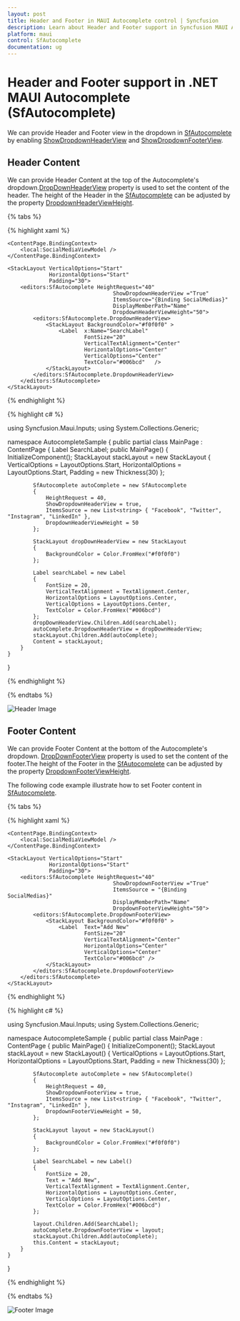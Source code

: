 ```yaml
---
layout: post
title: Header and Footer in MAUI Autocomplete control | Syncfusion
description: Learn about Header and Footer support in Syncfusion MAUI Autocomplete (SfAutocomplete) control and more details.
platform: maui
control: SfAutocomplete
documentation: ug
---
```


# Header and Footer support in .NET MAUI Autocomplete (SfAutocomplete)

We can provide Header and Footer view in the dropdown in [SfAutocomplete](https://help.syncfusion.com/cr/maui/Syncfusion.Maui.Inputs.SfAutocomplete.html) by enabling [ShowDropdownHeaderView](https://help.syncfusion.com/cr/maui/Syncfusion.Maui.Inputs.DropDownControls.DropDownListBase.html#Syncfusion_Maui_Inputs_DropDownControls_DropDownListBase_ShowDropdownHeaderView) and [ShowDropdownFooterView](https://help.syncfusion.com/cr/maui/Syncfusion.Maui.Inputs.DropDownControls.DropDownListBase.html#Syncfusion_Maui_Inputs_DropDownControls_DropDownListBase_ShowDropdownFooterView). 

## Header Content

We can provide Header Content at the top of the Autocomplete's dropdown.[DropDownHeaderView](https://help.syncfusion.com/cr/maui/Syncfusion.Maui.Inputs.DropDownControls.DropDownListBase.html#Syncfusion_Maui_Inputs_DropDownControls_DropDownListBase_DropdownHeaderView) property is used to set the content of the header. The height of the Header in the [SfAutocomplete](https://help.syncfusion.com/cr/maui/Syncfusion.Maui.Inputs.SfAutocomplete.html) can be adjusted by the property [DropdownHeaderViewHeight](https://help.syncfusion.com/cr/maui/Syncfusion.Maui.Inputs.DropDownControls.DropDownListBase.html#Syncfusion_Maui_Inputs_DropDownControls_DropDownListBase_DropdownHeaderViewHeight).

{% tabs %}

{% highlight xaml %}

<?xml version="1.0" encoding="utf-8" ?>
<ContentPage xmlns="http://schemas.microsoft.com/dotnet/2021/maui"
             xmlns:x="http://schemas.microsoft.com/winfx/2009/xaml"
             xmlns:autocomplete="clr-namespace:Syncfusion.Maui.Inputs;assembly=Syncfusion.Maui.Inputs"
             xmlns:local="clr-namespace:AutocompleteSample"             
             x:Class="AutocompleteSample.MainPage">

    <ContentPage.BindingContext>
        <local:SocialMediaViewModel />
    </ContentPage.BindingContext>

    <StackLayout VerticalOptions="Start" 
                 HorizontalOptions="Start" 
                 Padding="30">
        <editors:SfAutocomplete HeightRequest="40"
                                     ShowDropdownHeaderView ="True"
                                     ItemsSource="{Binding SocialMedias}"
                                     DisplayMemberPath="Name"
                                     DropdownHeaderViewHeight="50">
            <editors:SfAutocomplete.DropdownHeaderView>
                <StackLayout BackgroundColor="#f0f0f0" >
                    <Label  x:Name="SearchLabel" 
                            FontSize="20" 
                            VerticalTextAlignment="Center" 
                            HorizontalOptions="Center" 
                            VerticalOptions="Center" 
                            TextColor="#006bcd"   />
                </StackLayout>
            </editors:SfAutocomplete.DropdownHeaderView>
        </editors:SfAutocomplete>
    </StackLayout>
</ContentPage>

{% endhighlight %}

{% highlight c# %}

using Syncfusion.Maui.Inputs;
using System.Collections.Generic;

namespace AutocompleteSample
{
    public partial class MainPage : ContentPage
    {
        Label SearchLabel;
        public MainPage()
        {
            InitializeComponent();
            StackLayout stackLayout = new StackLayout
            {
                VerticalOptions = LayoutOptions.Start,
                HorizontalOptions = LayoutOptions.Start,
                Padding = new Thickness(30)
            };

            SfAutocomplete autoComplete = new SfAutocomplete
            {
                HeightRequest = 40,
                ShowDropdownHeaderView = true,
                ItemsSource = new List<string> { "Facebook", "Twitter", "Instagram", "LinkedIn" },
                DropdownHeaderViewHeight = 50
            };

            StackLayout dropDownHeaderView = new StackLayout
            {
                BackgroundColor = Color.FromHex("#f0f0f0")
            };

            Label searchLabel = new Label
            {
                FontSize = 20,
                VerticalTextAlignment = TextAlignment.Center,
                HorizontalOptions = LayoutOptions.Center,
                VerticalOptions = LayoutOptions.Center,
                TextColor = Color.FromHex("#006bcd")
            };
            dropDownHeaderView.Children.Add(searchLabel);
            autoComplete.DropdownHeaderView = dropDownHeaderView;
            stackLayout.Children.Add(autoComplete);
            Content = stackLayout;
        }
    }
}

{% endhighlight %}

{% endtabs %}

![Header Image](Images/HeaderFooter/headertemplate.png)

## Footer Content

We can provide Footer Content at the bottom of the Autocomplete's dropdown. [DropDownFooterView](https://help.syncfusion.com/cr/maui/Syncfusion.Maui.Inputs.DropDownControls.DropDownListBase.html#Syncfusion_Maui_Inputs_DropDownControls_DropDownListBase_DropdownFooterView) property is used to set the content of the footer.The height of the Footer in the [SfAutocomplete](https://help.syncfusion.com/cr/maui/Syncfusion.Maui.Inputs.SfAutocomplete.html) can be adjusted by the property [DropdownFooterViewHeight](https://help.syncfusion.com/cr/maui/Syncfusion.Maui.Inputs.DropDownControls.DropDownListBase.html#Syncfusion_Maui_Inputs_DropDownControls_DropDownListBase_DropdownFooterViewHeight).

The following code example illustrate how to set Footer content in [SfAutocomplete](https://help.syncfusion.com/cr/maui/Syncfusion.Maui.Inputs.SfAutocomplete.html).

{% tabs %}

{% highlight xaml %}

<?xml version="1.0" encoding="utf-8" ?>
<ContentPage xmlns="http://schemas.microsoft.com/dotnet/2021/maui"
             xmlns:x="http://schemas.microsoft.com/winfx/2009/xaml"
             xmlns:autocomplete="clr-namespace:Syncfusion.Maui.Inputs;assembly=Syncfusion.Maui.Inputs"
             xmlns:local="clr-namespace:AutocompleteSample"             
             x:Class="AutocompleteSample.MainPage">

    <ContentPage.BindingContext>
        <local:SocialMediaViewModel />
    </ContentPage.BindingContext>

    <StackLayout VerticalOptions="Start" 
                 HorizontalOptions="Start" 
                 Padding="30">
        <editors:SfAutocomplete HeightRequest="40"
                                     ShowDropdownFooterView ="True"
                                     ItemsSource = "{Binding SocialMedias}"
                                     DisplayMemberPath="Name"
                                     DropdownFooterViewHeight="50">
            <editors:SfAutocomplete.DropdownFooterView>
                <StackLayout BackgroundColor="#f0f0f0" >
                    <Label  Text="Add New"
                            FontSize="20" 
                            VerticalTextAlignment="Center" 
                            HorizontalOptions="Center" 
                            VerticalOptions="Center" 
                            TextColor="#006bcd" />
                </StackLayout>
            </editors:SfAutocomplete.DropdownFooterView>
        </editors:SfAutocomplete>
    </StackLayout>
</ContentPage>

{% endhighlight %}

{% highlight c# %}

using Syncfusion.Maui.Inputs;
using System.Collections.Generic;

namespace AutocompleteSample
{
    public partial class MainPage : ContentPage
    {
        public MainPage()
        {
            InitializeComponent();
            StackLayout stackLayout = new StackLayout()
            {
                VerticalOptions = LayoutOptions.Start,
                HorizontalOptions = LayoutOptions.Start,
                Padding = new Thickness(30)
            };

            SfAutocomplete autoComplete = new SfAutocomplete()
            {
                HeightRequest = 40,
                ShowDropdownFooterView = true,
                ItemsSource = new List<string> { "Facebook", "Twitter", "Instagram", "LinkedIn" },
                DropdownFooterViewHeight = 50,
            };

            StackLayout layout = new StackLayout()
            {
                BackgroundColor = Color.FromHex("#f0f0f0")
            };

            Label SearchLabel = new Label()
            {
                FontSize = 20,
                Text = "Add New",
                VerticalTextAlignment = TextAlignment.Center,
                HorizontalOptions = LayoutOptions.Center,
                VerticalOptions = LayoutOptions.Center,
                TextColor = Color.FromHex("#006bcd")
            };

            layout.Children.Add(SearchLabel);
            autoComplete.DropdownFooterView = layout;
            stackLayout.Children.Add(autoComplete);
            this.Content = stackLayout;
        }
    }
}

{% endhighlight %}

{% endtabs %}

![Footer Image](images/HeaderFooter/footertemplate.png)